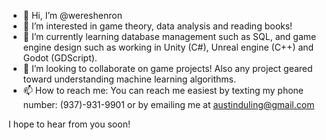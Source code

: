 - 👋 Hi, I’m @wereshenron
- 👀 I’m interested in game theory, data analysis and reading books!
- 🌱 I’m currently learning database management such as SQL, and game engine design such as working in Unity (C#), Unreal engine (C++) and Godot (GDScript). 
- 💞️ I’m looking to collaborate on game projects! Also any project geared toward understanding machine learning algorithms. 
- 📫 How to reach me: You can reach me easiest by texting my phone number: (937)-931-9901 or by emailing me at austinduling@gmail.com

I hope to hear from you soon!
